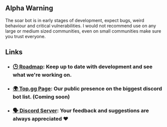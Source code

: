 ## Alpha Warning
The soar bot is in early stages of development, expect bugs, weird behaviour and critical vulnerabilities. I would not recommend use on any large or medium sized communities, even on small communities make sure you trust everyone.

## Links
- ### [🕒 Roadmap](https://trello.com/b/YnGGJ9gz/soar-bot): Keep up to date with development and see what we're working on.
- ### [🌍 Top.gg Page](https://example.com): Our public presence on the biggest discord bot list. (Coming soon)
- ### [🗣️ Discord Server](https://discord.gg/Gn2YbxQsgs): Your feedback and suggestions are always appreciated ❤️
